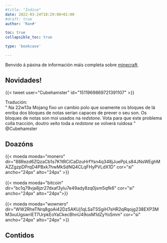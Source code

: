 ```yaml
---
#title: "Índice"
date: 2022-03-24T18:29:00+01:00
#draft: true
author: 'Ran#'

toc: true
collapsible_toc: true

type: 'bookcase'

---
```


Benvido á páxina de información máis completa sobre [minecraft](https://www.minecraft.net/).

## Novidades!

{{< tweet user="Cubehamster" id="1511969869721391107" >}}

Tradución:\
"
Na 22w13a Mojang fixo un cambio polo que soamente os bloques de lá enriba dos bloques de notas serían capaces de prever o seu son.
Os bloques de notas son moi usados na *redstone*.
Vota para que este problema colla tracción, doutro xeito toda a *redstone* se volverá ruidosa
"\
@Cubehamster


## Doazóns

{{< moeda moeda="monero" dir="88Rezd6ZQzaCb1s7K1tRCiCaDzuHrfYsn4q348jJuePpLs84JNsWEghMAZZgzpDPrqD4PBxk7hwMkSdNQ4CLqFHyPVLdX1D" cor="si" ancho="24px" alto="24px" >}}
<br>
<br>
{{< moeda moeda="bitcoin" dir="bc1q79vja8jzr27dxaf3ylu7e49ady8zq0jsm5qfk6" cor="si" ancho="24px" alto="24px">}}
<br>
<br>
{{< moeda moeda="wownero" dir="WW2RheTNrq8goAi42Dz5AKUj1qLSaTSSgiH7sHR2qRqojg238EXP3MM3xuUgswriET7UrpkEoYaCkecBhnU49oxM1dZyYoSmm" cor="si" ancho="24px" alto="24px" >}}

## Contidos
